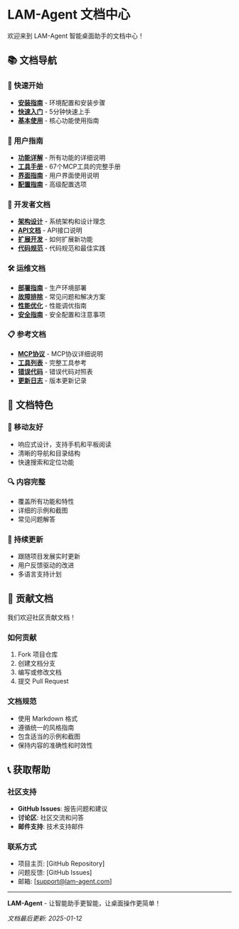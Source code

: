 # LAM-Agent 文档中心

欢迎来到 LAM-Agent 智能桌面助手的文档中心！

## 📚 文档导航

### 🚀 快速开始
- **[安装指南](installation.md)** - 环境配置和安装步骤
- **[快速入门](quickstart.md)** - 5分钟快速上手
- **[基本使用](basic-usage.md)** - 核心功能使用指南

### 📖 用户指南
- **[功能详解](features.md)** - 所有功能的详细说明
- **[工具手册](tools.md)** - 67个MCP工具的完整手册
- **[界面指南](ui-guide.md)** - 用户界面使用说明
- **[配置指南](configuration.md)** - 高级配置选项

### 🔧 开发者文档
- **[架构设计](architecture.md)** - 系统架构和设计理念
- **[API文档](api.md)** - API接口说明
- **[扩展开发](development.md)** - 如何扩展新功能
- **[代码规范](coding-standards.md)** - 代码规范和最佳实践

### 🛠️ 运维文档
- **[部署指南](deployment.md)** - 生产环境部署
- **[故障排除](troubleshooting.md)** - 常见问题和解决方案
- **[性能优化](performance.md)** - 性能调优指南
- **[安全指南](security.md)** - 安全配置和注意事项

### 📋 参考文档
- **[MCP协议](mcp-protocol.md)** - MCP协议详细说明
- **[工具列表](tool-reference.md)** - 完整工具参考
- **[错误代码](error-codes.md)** - 错误代码对照表
- **[更新日志](changelog.md)** - 版本更新记录

## 🎯 文档特色

### 📱 移动友好
- 响应式设计，支持手机和平板阅读
- 清晰的导航和目录结构
- 快速搜索和定位功能

### 🔍 内容完整
- 覆盖所有功能和特性
- 详细的示例和截图
- 常见问题解答

### 🚀 持续更新
- 跟随项目发展实时更新
- 用户反馈驱动的改进
- 多语言支持计划

## 🤝 贡献文档

我们欢迎社区贡献文档！

### 如何贡献
1. Fork 项目仓库
2. 创建文档分支
3. 编写或修改文档
4. 提交 Pull Request

### 文档规范
- 使用 Markdown 格式
- 遵循统一的风格指南
- 包含适当的示例和截图
- 保持内容的准确性和时效性

## 📞 获取帮助

### 社区支持
- **GitHub Issues**: 报告问题和建议
- **讨论区**: 社区交流和问答
- **邮件支持**: 技术支持邮件

### 联系方式
- 项目主页: [GitHub Repository]
- 问题反馈: [GitHub Issues]
- 邮箱: [support@lam-agent.com]

---

**LAM-Agent** - 让智能助手更智能，让桌面操作更简单！

*文档最后更新: 2025-01-12*


